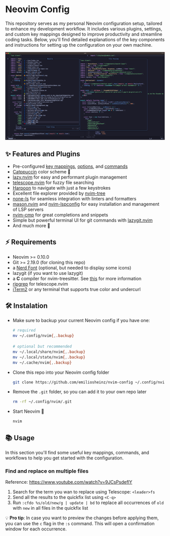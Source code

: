 # Neovim Config

This repository serves as my personal Neovim configuration setup, tailored to enhance my development workflow. It includes various plugins, settings, and custom key mappings designed to improve productivity and streamline coding tasks. Below, you'll find detailed explanations of the key components and instructions for setting up the configuration on your own machine.

![Neovim preview](./docs/images/preview.png)

## ✨ Features and Plugins

- Pre-configured [key mappings](./lua/emiliosheinz/core/keymap.lua), [options](./lua/emiliosheinz/core/options.lua), and [commands](./lua/emiliosheinz/core/commands.lua)
- [Catppuccin](https://github.com/catppuccin/nvim) color scheme 🤩
- [lazy.nvim](https://github.com/folke/lazy.nvim) for easy and performant plugin management
- [telescope.nvim](https://github.com/nvim-telescope/telescope.nvim) for fuzzy file searching
- [Harpoon](https://github.com/ThePrimeagen/harpoon) to navigate with just a few keystrokes
- Excellent file explorer provided by [nvim-tree](https://github.com/nvim-tree/nvim-tree.lua)
- [none-ls](https://github.com/nvimtools/none-ls.nvim) for seamless integration with linters and formatters
- [mason.nvim](https://github.com/williamboman/mason.nvim) and [nvim-lspconfig](https://github.com/neovim/nvim-lspconfig) for easy installation and management of LSP servers
- [nvim-cmp](https://github.com/hrsh7th/nvim-cmp) for great completions and snippets
- Simple but powerful terminal UI for git commands with [lazygit.nvim](https://github.com/kdheepak/lazygit.nvim)
- And much more 🚀

## ⚡️ Requirements

- Neovim >= 0.10.0
- Git >= 2.19.0 (for cloning this repo)
- a [Nerd Font](https://www.nerdfonts.com/) (optional, but needed to display some icons)
- lazygit (if you want to use lazygit)
- a **C** compiler for nvim-treesitter. See [this](https://github.com/nvim-treesitter/nvim-treesitter#requirements) for more information
- [ripgrep](https://github.com/BurntSushi/ripgrep) for telescope.nvim
- [iTerm2](https://iterm2.com/) or any terminal that supports true color and undercurl
    
## 🛠️ Instalation

- Make sure to backup your current Neovim config if you have one:
        
    ```bash 
    # required
    mv ~/.config/nvim{,.backup}

    # optional but recommended
    mv ~/.local/share/nvim{,.backup}
    mv ~/.local/state/nvim{,.backup}
    mv ~/.cache/nvim{,.backup}
    ```    
- Clone this repo into your Neovim config folder
    
    ```bash
    git clone https://github.com/emiliosheinz/nvim-config ~/.config/nvim
    ```
- Remove the `.git` folder, so you can add it to your own repo later
    
    ```bash
    rm -rf ~/.config/nvim/.git
    ```

- Start Neovim 🥳
    
    ```bash
    nvim
    ```

## 📚 Usage

In this section you'll find some useful key mappings, commands, and workflows to help you get started with the configuration.

### Find and replace on multiple files 

Reference: https://www.youtube.com/watch?v=9JCsPsdeflY

1. Search for the term you wan to replace using Telescope: `<leader>fs`
2. Send all the results to the quickfix list using `<C-q>` 
3. Run `:cfdo %s/old/new/g | update | bd` to replace all occurrences of `old` with `new` in all files in the quickfix list

💡 **Pro tip**: In case you want to preview the changes before applying them, you can use the `c` flag in the `:s` command. This will open a confirmation window for each occurrence.
